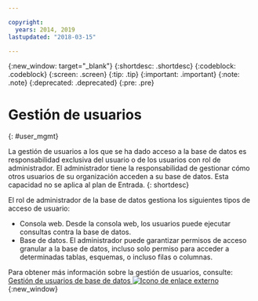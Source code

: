 ```yaml
---

copyright:
  years: 2014, 2019
lastupdated: "2018-03-15"

---
```


<!-- Attribute definitions --> 
{:new_window: target="_blank"}
{:shortdesc: .shortdesc}
{:codeblock: .codeblock}
{:screen: .screen}
{:tip: .tip}
{:important: .important}
{:note: .note}
{:deprecated: .deprecated}
{:pre: .pre}

# Gestión de usuarios
{: #user_mgmt}

La gestión de usuarios a los que se ha dado acceso a la base de datos es responsabilidad exclusiva del usuario o de los usuarios con rol de administrador. El administrador tiene la responsabilidad de gestionar cómo otros usuarios de su organización acceden a su base de datos. Esta capacidad no se aplica al plan de Entrada.
{: shortdesc}

El rol de administrador de la base de datos gestiona los siguientes tipos de acceso de usuario: 
* Consola web. Desde la consola web, los usuarios puede ejecutar consultas contra la base de datos.
* Base de datos. El administrador puede garantizar permisos de acceso granular a la base de datos, incluso solo permiso para acceder a determinadas tablas, esquemas, o incluso filas o columnas. 

Para obtener más información sobre la gestión de usuarios, consulte: [Gestión de usuarios de base de datos ![Icono de enlace externo](../../icons/launch-glyph.svg "Icono de enlace externo")](https://www.ibm.com/support/knowledgecenter/SS6NHC/com.ibm.swg.im.dashdb.security.doc/doc/user_mgmnt.html){:new_window}
